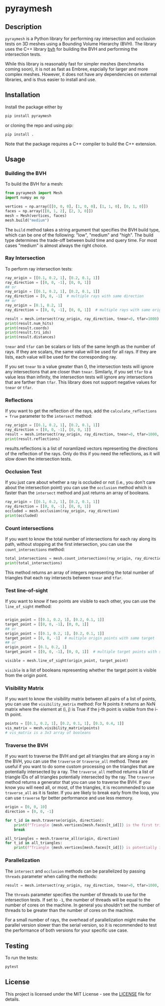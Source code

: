 # pyraymesh

## Description

`pyraymesh` is a Python library for performing ray intersection and occlusion
tests on 3D meshes using a Bounding Volume Hierarchy (BVH). The library uses
the C++ library [bvh](https://github.com/madmann91/bvh) for building the BVH and performing the intersection tests.

While this library is reasonably fast for simpler meshes (benchmarks coming soon), it is not as fast as Embree, espcially for larger and more complex meshes. However, it does not
have any dependencies on external libraries, and is thus easier to install and use.

## Installation

Install the package either by 

```sh
pip install pyraymesh
```

or cloning the repo and using pip:

```sh   
pip install .
```

Note that the package requires a C++ compiler to build the C++ extension.

## Usage

### Building the BVH

To build the BVH for a mesh:

```python
from pyraymesh import Mesh
import numpy as np

vertices = np.array([[0, 0, 0], [1, 0, 0], [1, 1, 0], [0, 1, 0]])
faces = np.array([[0, 1, 2], [2, 3, 0]])
mesh = Mesh(vertices, faces)
mesh.build("medium")
```

The `build` method takes a string argument that specifies the BVH build type, which can be one of the following:
"low", "medium" and "high". The build type determines the trade-off between build time and query time. For most cases
"medium" is almost always the right choice.

### Ray Intersection

To perform ray intersection tests:

```python
ray_origin = [[0.1, 0.2, 1], [0.2, 0.1, 1]]
ray_direction = [[0, 0, -1], [0, 0, 1]]
## or 
ray_origin = [[0.1, 0.2, 1], [0.2, 0.1, 1]]
ray_direction = [0, 0, -1]  # multiple rays with same direction
## or 
ray_origin = [0.1, 0.2, 1]
ray_direction = [[0, 0, -1], [0, 0, 1]]  # multiple rays with same origin

result = mesh.intersect(ray_origin, ray_direction, tnear=0, tfar=1000)
print(result.num_hits)
print(result.coords)
print(result.tri_ids)
print(result.distances)
```

`tnear` and `tfar` can be scalars or lists of the same length as the number of rays. If they are scalars, the same
value will be used for all rays. If they are lists, each value will be used for the corresponding ray.

If you set `tnear` to a value greater than 0, the intersection tests will ignore any intersections that are closer 
than `tnear`. Similarly, if you set `tfar` to a value less than infinity, the intersection tests will ignore any 
intersections that are farther than `tfar`. This library does not support negative values for `tnear` or `tfar`.

### Reflections

If you want to get the reflection of the rays, add the `calculate_reflections = True` 
parameter to the `intersect` method:

```python
ray_origin = [[0.1, 0.2, 1], [0.2, 0.1, 1]]
ray_direction = [[0, 0, -1], [0, 0, 1]]
result = mesh.intersect(ray_origin, ray_direction, tnear=0, tfar=1000, calculate_reflections=True)
print(result.reflections)
```
results.reflections is a list  of noramlized vectors representing the directions of the 
reflection of the rays. Only do this if you need the reflections, as it will slow down the
intersection tests.



### Occlusion Test

If you just care about whether a ray is occluded or not (i.e., you don't care about
the intersection point) you can use the `occlusion` method which is faster than the
`intersect` method and just returns an array of booleans.

```python
ray_origin = [[0.1, 0.2, 1], [0.2, 0.1, 1]]
ray_direction = [[0, 0, -1], [0, 0, 1]]
occluded = mesh.occlusion(ray_origin, ray_direction)
print(occluded)
```

### Count intersections

If you want to know the total number of intersections for each ray along its path, without stopping at the first
intersection, you can use the `count_intersections` method:

```python
total_intersections = mesh.count_intersections(ray_origin, ray_direction)
print(total_intersections)
```
This method returns an array of integers representing the total number of triangles that each ray intersects 
between `tnear` and `tfar`.

### Test line-of-sight

If you want to know if two points are visible to each other, you can use the `line_of_sight` method:

```python

origin_point = [[0.1, 0.2, 1], [0.2, 0.1, 1]]
target_point = [[0, 0, -1], [0, 0, 1]]
## or 
origin_point = [[0.1, 0.2, 1], [0.2, 0.1, 1]]
target_point = [0, 0, -1]  # multiple origin points with same target
## or 
origin_point = [0.1, 0.2, 1]
target_point = [[0, 0, -1], [0, 0, 1]]  # multiple target points with same origin

visible = mesh.line_of_sight(origin_point, target_point)
```
 `visible` is a list of booleans representing whether the target point is visible from the origin point.

### Visibility Matrix

If you want to know the visibility matrix between all pairs of a list of points, you can use the `visibility_matrix` method:
For N points it returns an NxN matrix where the element at (i, j) is True if the j-th point is visible from the i-th point.

```python
points = [[0.1, 0.2, 1], [0.2, 0.1, 1], [0.3, 0.4, 1]]
vis_matrix = mesh.visibility_matrix(points)
# vis_matrix is a 3x3 array of booleans
```


### Traverse the BVH

If you want to traverse the BVH and get all triangles that are along a ray in the BVH, you can use the `traverse` or 
`traverse_all` method. These are useful if you want to do some custom processing on the triangles that are potentially 
intersected by a ray. The `traverse_all` method returns a list of triangle IDs of all triangles potentially intersected 
by the ray. The `traverse` method returns a generator that you can use to traverse the BVH. If you know you will need
all, or most, of the triangles, it is recommended to use `traverse_all` as it is faster. If you are likely to break early
from the loop, you can use `traverse` fpr better performance and use less memory.

```python
origin = [0, 0, 10]
direction = [0, 0, -1]

for t_id in mesh.traverse(origin, direction):
    print(f"Triangle {mesh.vertices[mesh.faces[t_id]]} is the first triangle in the BVH traversed by the ray.")
    break

all_triangles = mesh.traverse_all(origin, direction)   
for t_id in all_triangles:
    print(f"Triangle {mesh.vertices[mesh.faces[t_id]]} is potentially intersected by the ray.")
```


### Parallelization

The `intersect` and `occlusion` methods can be parallelized by passing `threads` parameter when calling the methods:

```python
result = mesh.intersect(ray_origin, ray_direction, tnear=0, tfar=1000, threads=4)
```

The `threads` parameter specifies the number of threads to use for the intersection tests. If set to `-1`, 
the number of threads will be equal to the number of cores on the machine. In general you shouldn't set the number of 
threads to be greater than the number of cores on the machine.

For a small number of rays, the overhead of parallelization might make the parallel version slower than the serial
version, so it is recommended to test the performance of both versions for your specific use case.


## Testing

To run the tests:

```sh
pytest
```

## License

This project is licensed under the MIT License - see the [LICENSE](LICENSE) file for details.
